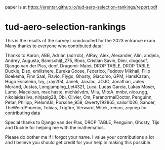 paper is at https://erentar.github.io/tud-aero-selection-rankings/report.pdf
# tud-aero-selection-rankings
This is the results of the survey I condcucted for the 2023 entrance exam. Many thanks to everyone who contributed data!

Thanks to Aaron, ABB, Adrian (adrrob), AIRay, Alex, Alexander, Alin, andjela, Andrey, Augusta, Bamischijf_275, Bbos, Cristian Savin, Dimi, diogoscf, Django van der Plas, doof, Dragomir Matei, DROP TABLE, DROP TABLE, Duckle, Eiso, emilishere, Eureka Goose, Federico, Fedotov Mikhail, Filip Boekema, Finn Saal, Flavio, Flygo, Ghosty, Giacomo, GPM, HansKazan, Hugo Escaleira, Ivy, j.ray204, Janek, JanJac, JOJO, Jonathan, Jules Morand, Justas, Longjumping_Let4321, Luca, Lucas García, Lukas Moser, Lumo, Maceloan, max haste, michielvdm, Mila, MitoA, mnbv, nico.ngg, nikolaidasilva, ninjapig28, Obi, Olivier, Om, ParanormalDoctor, Penguinn, Petar, Philipp, PielomUil, Porsche_959, Qwerty192865, sailor1026, Sander, TheWeirdPhoenix, Tobias, Trigfire, Verward, Witek, xenon, zeynep for contributing data

Special thanks to Django van der Plas, DROP TABLE, Penguinn, Ghosty, Tijs and Duckle for helping me with the mathematics.


Please do bother me if i forgot your name. I value your contributions a lot and I believe you should get credit for your help in making this possible.